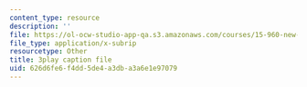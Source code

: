 ```yaml
---
content_type: resource
description: ''
file: https://ol-ocw-studio-app-qa.s3.amazonaws.com/courses/15-960-new-executive-thinking-social-impact-technology-projects-fall-2017-spring-2018/626d6fe6f4dd5de4a3dba3a6e1e97079_HaySEpWEsdU.vtt
file_type: application/x-subrip
resourcetype: Other
title: 3play caption file
uid: 626d6fe6-f4dd-5de4-a3db-a3a6e1e97079
---
```

